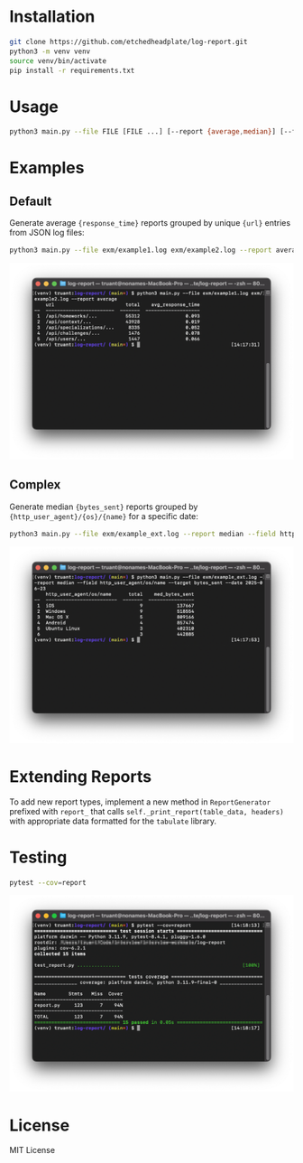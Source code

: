# Installation

```bash
git clone https://github.com/etchedheadplate/log-report.git
python3 -m venv venv
source venv/bin/activate
pip install -r requirements.txt
```

# Usage
```bash
python3 main.py --file FILE [FILE ...] [--report {average,median}] [--field FIELD] [--target TARGET] [--date DATE]
```

# Examples

## Default

Generate average `{response_time}` reports grouped by unique `{url}` entries from JSON log files:

```bash
python3 main.py --file exm/example1.log exm/example2.log --report average
```

![default](img/default.png)

## Complex

Generate median `{bytes_sent}` reports grouped by `{http_user_agent}/{os}/{name}` for a specific date:

```bash
python3 main.py --file exm/example_ext.log --report median --field http_user_agent/os/name --target bytes_sent --date 2025-06-23
```

![complex](img/complex.png)

# Extending Reports

To add new report types, implement a new method in `ReportGenerator` prefixed with `report_` that calls `self._print_report(table_data, headers)` with appropriate data formatted for the `tabulate` library.

# Testing

```bash
pytest --cov=report
```

![testing](img/testing.png)

# License

MIT License
